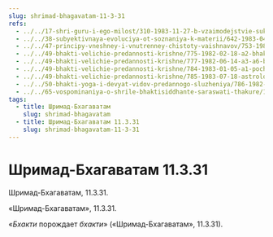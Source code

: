 ```yaml
---
slug: shrimad-bhagavatam-11-3-31
refs:
  - ../../17-shri-guru-i-ego-milost/310-1983-11-27-b-vzaimodejstvie-sukriti-shraddhi-chajtya-guru-i-mahanta-guru.md
  - ../../38-subyektivnaya-evoluciya-ot-soznaniya-k-materii/642-1983-04-16-a2-povtorenie-oshhushheniya-ne-yavlyaetsya-opytom.md
  - ../../47-principy-vneshney-i-vnutrenney-chistoty-vaishnavov/753-1983-01-12-c3-d-narkotik-nikogda-ne-dast-duhovnoj-realizatsii.md
  - ../../49-bhakti-velichie-predannosti-krishne/775-1982-02-18-a2-bhakti-predannost-krishne-besprichinna-i-neuderzhima.md
  - ../../49-bhakti-velichie-predannosti-krishne/777-1982-06-14-a3-a6-bez-svyazi-s-predannostyu-znanie-i-otrechenie-karma-i-joga-lisheny-tsennosti.md
  - ../../49-bhakti-velichie-predannosti-krishne/784-1983-01-05-a1-pochemu-vajshnavy-ne-ispolzuyut-misticheskuyu-jogu.md
  - ../../49-bhakti-velichie-predannosti-krishne/785-1983-07-18-astrologiya-kavachi-edinoborstva-i-put-chistoj-predannosti.md
  - ../../50-bhakti-yoga-i-devyat-vidov-predannogo-sluzheniya/786-1982-03-31-a2-praktika-bhakti-jogi-9-vidov-predannogo-sluzheniya-i-drugie-aspekty.md
  - ../../65-vospominaniya-o-shrile-bhaktisiddhante-saraswati-thakure/1041-1983-03-02-hari-katha-na-den-yavleniya-shrily-sarasvati-thakura.md
tags:
  - title: Шримад-Бхагаватам
    slug: shrimad-bhagavatam
  - title: Шримад-Бхагаватам 11.3.31
    slug: shrimad-bhagavatam-11-3-31
---
```


# Шримад-Бхагаватам 11.3.31

Шримад-Бхагаватам, 11.3.31.

«Шримад-Бхагаватам», 11.3.31.


«*Бхакти* порождает *бхакти*» («Шримад-Бхагаватам», 11.3.31).

